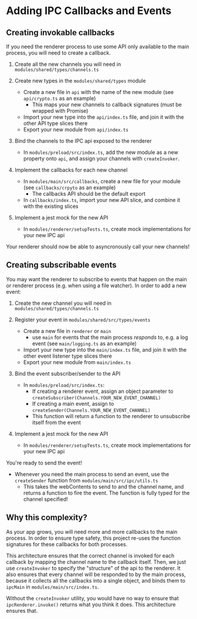# Adding IPC Callbacks and Events

## Creating invokable callbacks

If you need the renderer process to use some API only available to the main process, you will need to create a callback.

1. Create all the new channels you will need in `modules/shared/types/channels.ts`

2. Create new types in the `modules/shared/types` module

   - Create a new file in `api` with the name of the new module (see `api/crypto.ts` as an example)
     - This maps your new channels to callback signatures (must be wrapped with Promise)
   - Import your new type into the `api/index.ts` file, and join it with the other API type slices there
   - Export your new module from `api/index.ts`

3. Bind the channels to the IPC api exposed to the renderer

   - In `modules/preload/src/index.ts`, add the new module as a new property onto `api`, and assign your channels with `createInvoker`.

4. Implement the callbacks for each new channel

   - In `modules/main/src/callbacks`, create a new file for your module (see `callbacks/crpyto` as an example)
     - The callbacks API should be the default export
   - In `callbacks/index.ts`, import your new API slice, and combine it with the existing slices

5. Implement a jest mock for the new API

   - In `modules/renderer/setupTests.ts`, create mock implementations for your new IPC api

Your renderer should now be able to asyncronously call your new channels!

## Creating subscribable events

You may want the renderer to subscribe to events that happen on the main or renderer process (e.g. when using a file watcher).
In order to add a new event:

1. Create the new channel you will need in `modules/shared/types/channels.ts`

2. Register your event in `modules/shared/src/types/events`

   - Create a new file in `renderer` or `main`
     - use `main` for events that the main process _responds_ to, e.g. a log event (see `main/logging.ts` as an example)
   - Import your new type into the `main/index.ts` file, and join it with the other event listener type slices there
   - Export your new module from `main/index.ts`

3. Bind the event subscriber/sender to the API

   - In `modules/preload/src/index.ts`:
     - If creating a renderer event, assign an object parameter to `createSubscriber(Channels.YOUR_NEW_EVENT_CHANNEL)`
     - If creating a main event, assign to `createSender(Channels.YOUR_NEW_EVENT_CHANNEL)`
     - This function will return a function to the renderer to unsubscribe itself from the event

4. Implement a jest mock for the new API

   - In `modules/renderer/setupTests.ts`, create mock implementations for your new IPC api

You're ready to send the event!

- Whenever you need the main process to send an event, use the `createSender` function from `modules/main/src/ipc/utils.ts`
  - This takes the webContents to send to and the channel name, and returns a function to fire the event. The function is fully typed for the channel specified!

## Why this complexity?

As your app grows, you will need more and more callbacks to the main process. In order to ensure type safety, this project re-uses the function signatures for these callbacks for both processes.

This architecture ensures that the correct channel is invoked for each callback by mapping the channel name to the callback itself. Then, we just use `createInvoker` to specify the "structure" of the api to the renderer. It also ensures that every channel will be responded to by the main process, because it collects all the callbacks into a single object, and binds them to `ipcMain` in `modules/main/src/index.ts`.

Without the `createInvoker` utility, you would have no way to ensure that `ipcRenderer.invoke()` returns what you think it does. This architecture ensures that.
